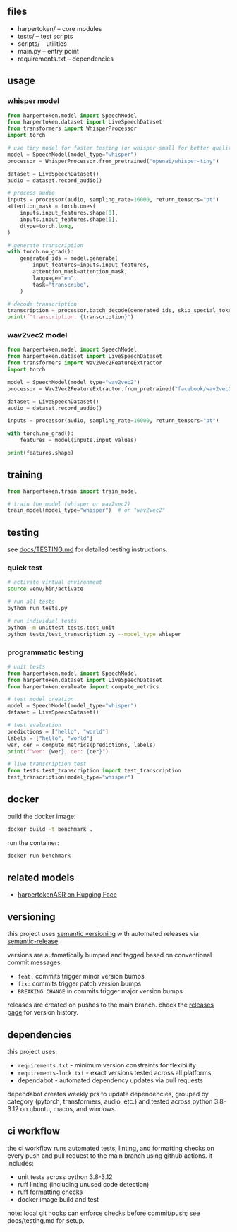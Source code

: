 ## files

- harpertoken/ – core modules
- tests/ – test scripts
- scripts/ – utilities
- main.py – entry point
- requirements.txt – dependencies

## usage

### whisper model

```python
from harpertoken.model import SpeechModel
from harpertoken.dataset import LiveSpeechDataset
from transformers import WhisperProcessor
import torch

# use tiny model for faster testing (or whisper-small for better quality)
model = SpeechModel(model_type="whisper")
processor = WhisperProcessor.from_pretrained("openai/whisper-tiny")

dataset = LiveSpeechDataset()
audio = dataset.record_audio()

# process audio
inputs = processor(audio, sampling_rate=16000, return_tensors="pt")
attention_mask = torch.ones(
    inputs.input_features.shape[0],
    inputs.input_features.shape[1],
    dtype=torch.long,
)

# generate transcription
with torch.no_grad():
    generated_ids = model.generate(
        input_features=inputs.input_features,
        attention_mask=attention_mask,
        language="en",
        task="transcribe",
    )

# decode transcription
transcription = processor.batch_decode(generated_ids, skip_special_tokens=True)[0]
print(f"transcription: {transcription}")
```

### wav2vec2 model

```python
from harpertoken.model import SpeechModel
from harpertoken.dataset import LiveSpeechDataset
from transformers import Wav2Vec2FeatureExtractor
import torch

model = SpeechModel(model_type="wav2vec2")
processor = Wav2Vec2FeatureExtractor.from_pretrained("facebook/wav2vec2-base-960h")

dataset = LiveSpeechDataset()
audio = dataset.record_audio()

inputs = processor(audio, sampling_rate=16000, return_tensors="pt")

with torch.no_grad():
    features = model(inputs.input_values)

print(features.shape)
```

## training

```python
from harpertoken.train import train_model

# train the model (whisper or wav2vec2)
train_model(model_type="whisper")  # or "wav2vec2"
```

## testing

see [docs/TESTING.md](docs/TESTING.md) for detailed testing instructions.

### quick test

```bash
# activate virtual environment
source venv/bin/activate

# run all tests
python run_tests.py

# run individual tests
python -m unittest tests.test_unit
python tests/test_transcription.py --model_type whisper
```

### programmatic testing

```python
# unit tests
from harpertoken.model import SpeechModel
from harpertoken.dataset import LiveSpeechDataset
from harpertoken.evaluate import compute_metrics

# test model creation
model = SpeechModel(model_type="whisper")
dataset = LiveSpeechDataset()

# test evaluation
predictions = ["hello", "world"]
labels = ["hello", "world"]
wer, cer = compute_metrics(predictions, labels)
print(f"wer: {wer}, cer: {cer}")

# live transcription test
from tests.test_transcription import test_transcription
test_transcription(model_type="whisper")
```

## docker

build the docker image:

```bash
docker build -t benchmark .
```

run the container:

```bash
docker run benchmark
```

## related models

- [harpertokenASR on Hugging Face](https://huggingface.co/harpertoken/harpertokenASR)

## versioning

this project uses [semantic versioning](https://semver.org/) with automated releases via [semantic-release](https://github.com/semantic-release/semantic-release).

versions are automatically bumped and tagged based on conventional commit messages:
- `feat:` commits trigger minor version bumps
- `fix:` commits trigger patch version bumps
- `BREAKING CHANGE` in commits trigger major version bumps

releases are created on pushes to the main branch. check the [releases page](https://github.com/bniladridas/benchmark/releases) for version history.

## dependencies

this project uses:
- `requirements.txt` - minimum version constraints for flexibility
- `requirements-lock.txt` - exact versions tested across all platforms
- dependabot - automated dependency updates via pull requests

dependabot creates weekly prs to update dependencies, grouped by category (pytorch, transformers, audio, etc.) and tested across python 3.8-3.12 on ubuntu, macos, and windows.

## ci workflow

the ci workflow runs automated tests, linting, and formatting checks on every push and pull request to the main branch using github actions. it includes:

- unit tests across python 3.8-3.12
- ruff linting (including unused code detection)
- ruff formatting checks
- docker image build and test

note: local git hooks can enforce checks before commit/push; see docs/testing.md for setup.
